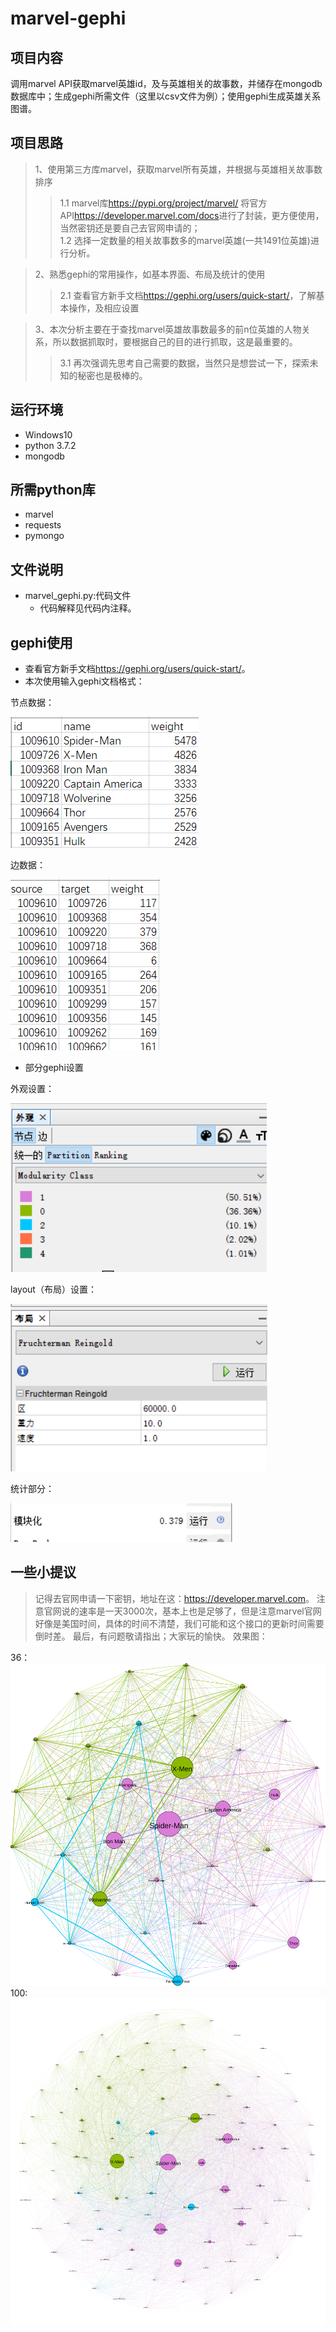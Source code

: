 # marvel-gephi
## 项目内容  
调用marvel API获取marvel英雄id，及与英雄相关的故事数，并储存在mongodb数据库中；生成gephi所需文件（这里以csv文件为例）；使用gephi生成英雄关系图谱。
## 项目思路
> 1、使用第三方库marvel，获取marvel所有英雄，并根据与英雄相关故事数排序
> > 1.1 marvel库<https://pypi.org/project/marvel/> 将官方API<https://developer.marvel.com/docs>进行了封装，更方便使用，当然密钥还是要自己去官网申请的；<br>
1.2 选择一定数量的相关故事数多的marvel英雄(一共1491位英雄)进行分析。

> 2、熟悉gephi的常用操作，如基本界面、布局及统计的使用
> > 2.1 查看官方新手文档<https://gephi.org/users/quick-start/>，了解基本操作，及相应设置

> 3、本次分析主要在于查找marvel英雄故事数最多的前n位英雄的人物关系，所以数据抓取时，要根据自己的目的进行抓取，这是最重要的。
> > 3.1 再次强调先思考自己需要的数据，当然只是想尝试一下，探索未知的秘密也是极棒的。

## 运行环境
* Windows10
* python 3.7.2
* mongodb
## 所需python库
* marvel
* requests
* pymongo
## 文件说明
* marvel_gephi.py:代码文件
  * 代码解释见代码内注释。
## gephi使用
* 查看官方新手文档<https://gephi.org/users/quick-start/>。
* 本次使用输入gephi文档格式：

节点数据：

![node](pic/id-lable-w.png)

边数据：

![edge](pic/s-t-w.png)

* 部分gephi设置

外观设置：

![look](look.png)

layout（布局）设置：

![layout](layout.png)

统计部分：

![statistic](statistic.png)
## 一些小提议
> 记得去官网申请一下密钥，地址在这：<https://developer.marvel.com>。
> 注意官网说的速率是一天3000次，基本上也是足够了，但是注意marvel官网好像是美国时间，具体的时间不清楚，我们可能和这个接口的更新时间需要倒时差。
> 最后，有问题敬请指出；大家玩的愉快。
> 效果图：

36：
![36](pic/zn36.svg)
100:
![100](pic/100.svg)




